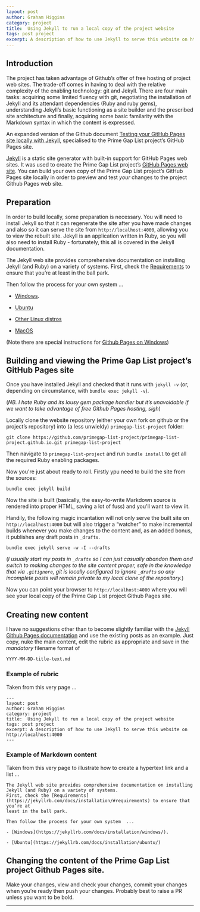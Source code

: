 ```yaml
---
layout: post
author: Graham Higgins
category: project
title:  Using Jekyll to run a local copy of the project website
tags: post project
excerpt: A description of how to use Jekyll to serve this website on http://localhost:4000 
---
```


## Introduction

The project has taken advantage of Github’s offer of free hosting of project web sites. The trade-off comes in having to deal with the relative complexity of the enabling technology: git and Jekyll. There are four main tasks: acquiring some limited fluency with git, negotiating the installation of Jekyll and its attendant dependencies (Ruby and ruby gems), understanding Jekyll’s basic functioning as a site builder and the prescribed site architecture and finally, acquiring some basic familarity with the Markdown syntax in which the content is expressed.

An expanded version of the Github document [Testing your GitHub Pages site locally with Jekyll](https://help.github.com/en/github/working-with-github-pages/testing-your-github-pages-site-locally-with-jekyll), specialised to the Prime Gap List project’s GitHub Pages site.

[Jekyll](https://jekyllrb.com) is a static site generator with built-in support for GitHub Pages web sites. It was used to create the Prime Gap List project’s [GitHub Pages web site](https://primegap-list-project.github.io/). You can build your own copy of the Prime Gap List project’s GitHub Pages site locally in order to preview and test _your_ changes to the project Github Pages web site.

## Preparation

In order to build locally, some preparation is necessary. You will need to install Jekyll so that it can regenerate the site after you have made changes and also so it can serve the site from `http://localhost:4000`, allowing you to view the rebuilt site. Jekyll is an application written in Ruby, so you will also need to install Ruby - fortunately, this all is covered in the Jekyll documentation.

The Jekyll web site provides comprehensive documentation on installing Jekyll (and Ruby) on a variety of systems. First, check the [Requirements](https://jekyllrb.com/docs/installation/#requirements) to ensure that you’re at least in the ball park.

Then follow the process for your own system  ...

- [Windows](https://jekyllrb.com/docs/installation/windows/).

- [Ubuntu](https://jekyllrb.com/docs/installation/ubuntu/)

- [Other Linux distros](https://jekyllrb.com/docs/installation/other-linux)

- [MacOS](https://jekyllrb.com/docs/installation/macos/)

(Note there are special instructions for [Github Pages on Windows](https://jekyllrb.com/docs/github-pages/))

## Building and viewing the Prime Gap List project’s GitHub Pages site

Once you have installed Jekyll and checked that it runs with `jekyll -v` (or, depending on circumstance, with `bundle exec jekyll -v`).

(_NB. I hate Ruby and its lousy gem package handler but it’s unavoidable if we want to take advantage of free Github Pages hosting, sigh_)

Locally clone the website repository (either your own fork on github or the project’s repository) into (a less unwieldy) `primegap-list-project` folder:

    git clone https://github.com/primegap-list-project/primegap-list-project.github.io.git primegap-list-project 

Then navigate to `primegap-list-project` and run `bundle install` to get all the required Ruby enabling packages.

Now you're just about ready to roll. Firstly ypu need to build the site from the sources:

    bundle exec jekyll build

Now the site is built (basically, the easy-to-write Markdown source is rendered into proper HTML, saving a lot of fuss) and you'll want to view iit.

Handily, the following magic incantation will not only serve the built site on `http://localhost:4000` but will also trigger a “watcher” to make incremental builds whenever you make changes to the content and, as an added bonus, it publishes any draft posts in `_drafts`.

    bundle exec jekyll serve -w -I --drafts

(_I usually start my posts in `_drafts` so I can just casually abandon them and switch to making changes to the site content proper, safe in the knowledge that via `.gitignore`, git is locally configured to ignore `_drafts` so any incomplete posts will remain private to my local clone of the repository._)

Now you can point your browser to `http://localhost:4000` where you will see your local copy of the Prime Gap List project Github Pages site.

## Creating new content

I have no suggestions other than to become slightly familiar with the [Jekyll Github Pages documentation](https://jekyllrb.com/docs/github-pages/) and use the existing posts as an example. Just copy, nuke the main content, edit the rubric as appropriate and save in the _mandatory_ filename format of

    YYYY-MM-DD-title-text.md


### Example of rubric

Taken from this very page ...

    ---
    layout: post
    author: Graham Higgins
    category: project
    title:  Using Jekyll to run a local copy of the project website
    tags: post project
    excerpt: A description of how to use Jekyll to serve this website on http://localhost:4000 
    ---

### Example of Markdown content

Taken from this very page to illustrate how to create a hypertext link and a list ...

    The Jekyll web site provides comprehensive documentation on installing Jekyll (and Ruby) on a variety of systems.
    First, check the [Requirements](https://jekyllrb.com/docs/installation/#requirements) to ensure that you’re at
    least in the ball park.

    Then follow the process for your own system  ...

    - [Windows](https://jekyllrb.com/docs/installation/windows/).

    - [Ubuntu](https://jekyllrb.com/docs/installation/ubuntu/)


## Changing the content of the Prime Gap List project Github Pages site.

Make your changes, view and check your changes, commit your changes when you’re ready then push your changes. Probably best to raise a PR unless you want to be bold.


---